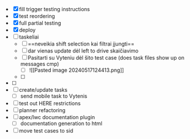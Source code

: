 - [x] fill trigger testing instructions
- [x] test reordering
- [x] full partial testing
- [x] deploy
- [ ] taskeliai
	- [ ] ==neveikia shift selection kai filtrai įjungti==
	- [ ] dar vienas update dėl left to drive skaičiavimo
	- [ ] Pasitarti su Vyteniu dėl šito test case (does task files show up on messages cmp)
		- [ ] ![[Pasted image 20240517124413.png]]
	- [ ] 
- [ ] 
- [ ] create/update  tasks 
	- [ ] send mobile task to Vytenis
- [ ] test out HERE restrictions
- [ ] planner refactoring
- [ ] apex/lwc documentation plugin
	- [ ] documentation generation to html
- [ ] move test cases to sid
